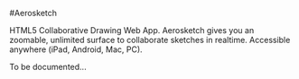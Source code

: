 #Aerosketch

HTML5 Collaborative Drawing Web App. 
Aerosketch gives you an zoomable, unlimited surface to collaborate sketches in realtime. 
Accessible anywhere (iPad, Android, Mac, PC).

To be documented...
